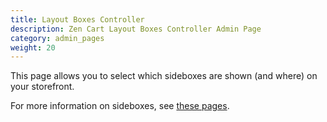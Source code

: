 ```yaml
---
title: Layout Boxes Controller
description: Zen Cart Layout Boxes Controller Admin Page 
category: admin_pages
weight: 20
---
```


This page allows you to select which sideboxes are shown (and where) 
on your storefront.  

For more information on sideboxes, see [these pages](/user/sideboxes/). 
